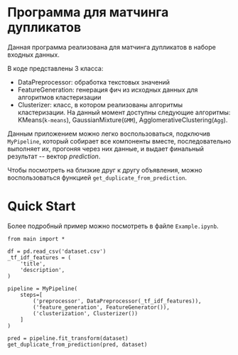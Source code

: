 # Программа для матчинга дупликатов

Данная программа реализована для матчинга дупликатов в наборе входных данных. 

В коде представлены 3 класса:
- DataPreprocessor: обработка текстовых значений
- FeatureGeneration: генерация фич из исходных данных для алгоритмов кластеризации
- Clusterizer: класс, в котором реализованы алгоритмы кластеризации. На данный момент доступны следующие алгоритмы: KMeans(`k-means`), GaussianMixture(`GMM`), AgglomerativeClustering(`Agg`).

Данным приложением можно легко воспользоваться, подключив `MyPipeline`, который собирает все компоненты вместе, последовательно выполняет их, прогоняя через них данные, и выдает финальный результат -- вектор *prediction*.

Чтобы посмотреть на близкие друг к другу объявления, можно воспользоваться функцией `get_duplicate_from_prediction`.

# Quick Start

Более подробный пример можно посмотреть в файле `Example.ipynb`.

    from main import *
	
    df = pd.read_csv('dataset.csv')
    _tf_idf_features = (
        'title',
        'description',
    )

    pipeline = MyPipeline(
        steps=[
            ('preprocessor', DataPreprocessor(_tf_idf_features)),
            ('feature_generation', FeatureGenerator()),
            ('clusterization', Clusterizer())
        ]
    )

    pred = pipeline.fit_transform(dataset)
    get_duplicate_from_prediction(pred, dataset)
